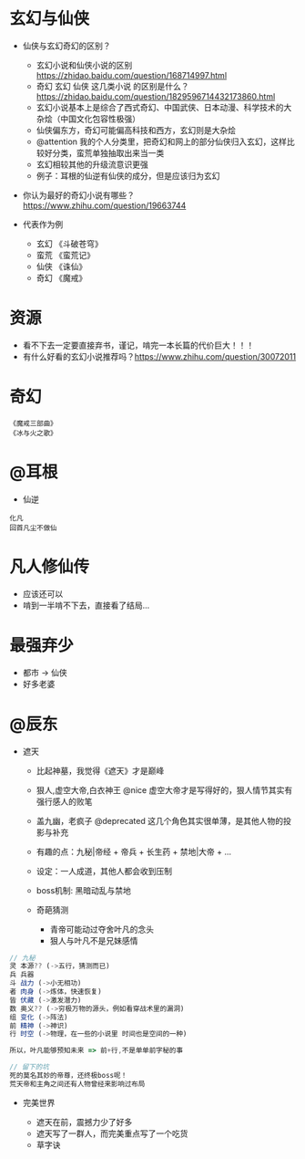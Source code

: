 # 玄幻与仙侠

- 仙侠与玄幻奇幻的区别？

    - 玄幻小说和仙侠小说的区别 https://zhidao.baidu.com/question/168714997.html
    - 奇幻 玄幻 仙侠 这几类小说 的区别是什么？https://zhidao.baidu.com/question/1829596714432173860.html
    - 玄幻小说基本上是综合了西式奇幻、中国武侠、日本动漫、科学技术的大杂烩（中国文化包容性极强）
    - 仙侠偏东方，奇幻可能偏高科技和西方，玄幻则是大杂烩
    - @attention 我的个人分类里，把奇幻和网上的部分仙侠归入玄幻，这样比较好分类，蛮荒单独抽取出来当一类
    - 玄幻相较其他的升级流意识更强
    - 例子：耳根的仙逆有仙侠的成分，但是应该归为玄幻

- 你认为最好的奇幻小说有哪些？ https://www.zhihu.com/question/19663744
- 代表作为例

    - 玄幻 《斗破苍穹》
    - 蛮荒 《蛮荒记》
    - 仙侠 《诛仙》
    - 奇幻 《魔戒》


# 资源

- 看不下去一定要直接弃书，谨记，啃完一本长篇的代价巨大！！！
- 有什么好看的玄幻小说推荐吗？https://www.zhihu.com/question/30072011


# 奇幻

```
《魔戒三部曲》
《冰与火之歌》
```


# @耳根

- 仙逆

```
化凡
回首凡尘不做仙
```

# 凡人修仙传

- 应该还可以
- 啃到一半啃不下去，直接看了结局...

# 最强弃少

- 都市 -> 仙侠
- 好多老婆

# @辰东

- 遮天

    - 比起神墓，我觉得《遮天》才是巅峰
    - 狠人,虚空大帝,白衣神王 @nice 虚空大帝才是写得好的，狠人情节其实有强行感人的败笔
    - 盖九幽，老疯子 @deprecated 这几个角色其实很单薄，是其他人物的投影与补充
    - 有趣的点：九秘|帝经 + 帝兵 + 长生药 + 禁地|大帝 + ... 
    - 设定：一人成道，其他人都会收到压制
    - boss机制: 黑暗动乱与禁地
    - 奇葩猜测

        - 青帝可能动过夺舍叶凡的念头
        - 狠人与叶凡不是兄妹感情

```javascript
// 九秘
灵 本源?? (->五行，猜测而已)
兵 兵器 
斗 战力 (->小无相功) 
者 肉身 (->炼体，快速恢复)
皆 伏藏 (->激发潜力)
数 奥义?? (->穷极万物的源头，例如看穿战术里的漏洞) 
组 变化 (->阵法)
前 精神 (->神识)
行 时空 (->物理，在一些的小说里 时间也是空间的一种)

所以，叶凡能够预知未来 => 前+行,不是单单前字秘的事

// 留下的坑
死的莫名其妙的帝尊，还终极boss呢！
荒天帝和主角之间还有人物曾经来影响过布局
```

- 完美世界

    - 遮天在前，震撼力少了好多
    - 遮天写了一群人，而完美重点写了一个吃货
    - 草字诀


